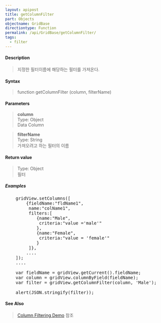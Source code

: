 ```yaml
---
layout: apipost
title: getColumnFilter
part: Objects
objectname: GridBase
directiontype: Function
permalink: /api/GridBase/getColumnFilter/
tags:
  - filter
---
```



#### Description

> 지정한 필터이름에 해당하는 필터를 가져온다.  

#### Syntax

> function getColumnFilter (column, filterName)  

#### Parameters

> **column**  
> Type: Object  
> Data Column  

> **filterName**  
> Type: String  
> 가져오려고 하는 필터의 이름  


#### Return value

> Type: Object  
> 필터  


##### Examples 

<pre class="prettyprint">
    gridView.setColumns([
    	{fieldName:"fldName1", 
    	 name:"colName1",
    	 filters:[
    	 	{name:"Male",
    	 	 criteria:"value ='male'"
    	 	},
    	 	{name:"Female",
    	 	 criteria:"value = 'female'"
    	 	}
    	 ]},
    	....
    ]);
    ....

    var fieldName = gridView.getCurrent().fieldName;
    var column = gridView.columnByField(fieldName);
    var filter = gridView.getColumnFilter(column, 'Male');
	
    alert(JSON.stringify(filter));				
</pre>

#### See Also
> [Column Filtering Demo](http://demo.realgrid.com/Demo/ColumnFiltering) 참조